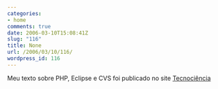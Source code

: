 ```yaml
---
categories:
- home
comments: true
date: 2006-03-10T15:08:41Z
slug: "116"
title: None
url: /2006/03/10/116/
wordpress_id: 116
---
```


Meu texto sobre PHP, Eclipse e CVS foi publicado no site [Tecnociência](http://tecnociencia.com.br/revista/index.php?option=com_content&task=view&id=491&Itemid=1)

